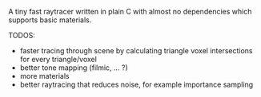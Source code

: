 A tiny fast raytracer written in plain C with almost no dependencies which supports basic materials.

TODOS:
- faster tracing through scene by calculating triangle voxel intersections for every triangle/voxel
- better tone mapping (filmic, ... ?)
- more materials
- better raytracing that reduces noise, for example importance sampling